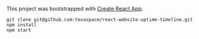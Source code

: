 This project was bootstrapped with [Create React App](https://github.com/facebookincubator/create-react-app).

```
git clone git@github.com:texaspacm/react-website-uptime-timeline.git
npm install
npm start
```
